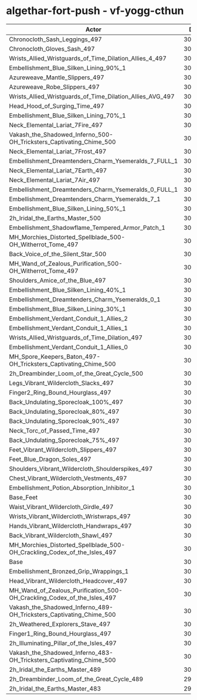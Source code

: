 # algethar-fort-push - vf-yogg-cthun
| Actor | DPS | Increase |
|---|:---:|:---:|
|Chronocloth_Sash_Leggings_497|309656|1.85%|
|Chronocloth_Gloves_Sash_497|309459|1.79%|
|Wrists_Allied_Wristguards_of_Time_Dilation_Allies_4_497|309236|1.71%|
|Embellishment_Blue_Silken_Lining_90%_1|309009|1.64%|
|Azureweave_Mantle_Slippers_497|308966|1.62%|
|Azureweave_Robe_Slippers_497|308737|1.55%|
|Wrists_Allied_Wristguards_of_Time_Dilation_Allies_AVG_497|308480|1.46%|
|Head_Hood_of_Surging_Time_497|308151|1.36%|
|Embellishment_Blue_Silken_Lining_70%_1|307957|1.29%|
|Neck_Elemental_Lariat_7Fire_497|307737|1.22%|
|Vakash_the_Shadowed_Inferno_500-OH_Tricksters_Captivating_Chime_500|307732|1.22%|
|Neck_Elemental_Lariat_7Frost_497|307723|1.22%|
|Embellishment_Dreamtenders_Charm_Ysemeralds_7_FULL_1|307452|1.13%|
|Neck_Elemental_Lariat_7Earth_497|307414|1.11%|
|Neck_Elemental_Lariat_7Air_497|307178|1.04%|
|Embellishment_Dreamtenders_Charm_Ysemeralds_0_FULL_1|306924|0.95%|
|Embellishment_Dreamtenders_Charm_Ysemeralds_7_1|306865|0.93%|
|Embellishment_Blue_Silken_Lining_50%_1|306778|0.90%|
|2h_Iridal_the_Earths_Master_500|306720|0.89%|
|Embellishment_Shadowflame_Tempered_Armor_Patch_1|306608|0.85%|
|MH_Morchies_Distorted_Spellblade_500-OH_Witherrot_Tome_497|306561|0.83%|
|Back_Voice_of_the_Silent_Star_500|306476|0.80%|
|MH_Wand_of_Zealous_Purification_500-OH_Witherrot_Tome_497|306426|0.79%|
|Shoulders_Amice_of_the_Blue_497|306395|0.78%|
|Embellishment_Blue_Silken_Lining_40%_1|306314|0.75%|
|Embellishment_Dreamtenders_Charm_Ysemeralds_0_1|305966|0.64%|
|Embellishment_Blue_Silken_Lining_30%_1|305755|0.57%|
|Embellishment_Verdant_Conduit_1_Allies_2|305716|0.55%|
|Embellishment_Verdant_Conduit_1_Allies_1|305690|0.55%|
|Wrists_Allied_Wristguards_of_Time_Dilation_497|305536|0.50%|
|Embellishment_Verdant_Conduit_1_Allies_0|305442|0.46%|
|MH_Spore_Keepers_Baton_497-OH_Tricksters_Captivating_Chime_500|305209|0.39%|
|2h_Dreambinder_Loom_of_the_Great_Cycle_500|305071|0.34%|
|Legs_Vibrant_Wildercloth_Slacks_497|305024|0.33%|
|Finger2_Ring_Bound_Hourglass_497|304991|0.32%|
|Back_Undulating_Sporecloak_100%_497|304896|0.29%|
|Back_Undulating_Sporecloak_80%_497|304827|0.26%|
|Back_Undulating_Sporecloak_90%_497|304821|0.26%|
|Neck_Torc_of_Passed_Time_497|304729|0.23%|
|Back_Undulating_Sporecloak_75%_497|304727|0.23%|
|Feet_Vibrant_Wildercloth_Slippers_497|304690|0.22%|
|Feet_Blue_Dragon_Soles_497|304684|0.22%|
|Shoulders_Vibrant_Wildercloth_Shoulderspikes_497|304677|0.21%|
|Chest_Vibrant_Wildercloth_Vestments_497|304431|0.13%|
|Embellishment_Potion_Absorption_Inhibitor_1|304376|0.11%|
|Base_Feet|304332|0.10%|
|Waist_Vibrant_Wildercloth_Girdle_497|304284|0.08%|
|Wrists_Vibrant_Wildercloth_Wristwraps_497|304274|0.08%|
|Hands_Vibrant_Wildercloth_Handwraps_497|304245|0.07%|
|Back_Vibrant_Wildercloth_Shawl_497|304187|0.05%|
|MH_Morchies_Distorted_Spellblade_500-OH_Crackling_Codex_of_the_Isles_497|304096|0.02%|
|Base|304029|0.00%|
|Embellishment_Bronzed_Grip_Wrappings_1|304020|0.00%|
|Head_Vibrant_Wildercloth_Headcover_497|303965|-0.02%|
|MH_Wand_of_Zealous_Purification_500-OH_Crackling_Codex_of_the_Isles_497|303874|-0.05%|
|Vakash_the_Shadowed_Inferno_489-OH_Tricksters_Captivating_Chime_500|303759|-0.09%|
|2h_Weathered_Explorers_Stave_497|303457|-0.19%|
|Finger1_Ring_Bound_Hourglass_497|303425|-0.20%|
|2h_Illuminating_Pillar_of_the_Isles_497|303036|-0.33%|
|Vakash_the_Shadowed_Inferno_483-OH_Tricksters_Captivating_Chime_500|301631|-0.79%|
|2h_Iridal_the_Earths_Master_489|301630|-0.79%|
|2h_Dreambinder_Loom_of_the_Great_Cycle_489|299918|-1.35%|
|2h_Iridal_the_Earths_Master_483|298424|-1.84%|
